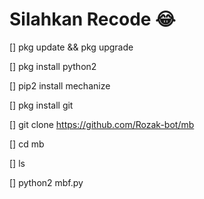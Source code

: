# Silahkan Recode 😂

[] pkg update && pkg upgrade

[] pkg install python2

[] pip2 install mechanize

[] pkg install git

[] git clone https://github.com/Rozak-bot/mb

[] cd mb

[] ls

[] python2 mbf.py
